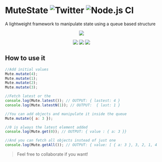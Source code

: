 # MuteState ![Twitter](https://img.shields.io/twitter/url?url=https%3A%2F%2Fgithub.com%2FWarkanlock%2MuteState) ![Node.js CI](https://github.com/Warkanlock/MuteState/workflows/Node.js%20CI/badge.svg?branch=master)

A lightweight framework to manipulate state using a queue based structure

<p align="center"><img src="https://imgshare.io/images/2020/06/15/twitter_profile_image.png"/></p>  
<p align="center"><img src="https://img.shields.io/badge/license-MIT-blue.svg"/> <img src="https://img.shields.io/github/issues/Warkanlock/MuteState"/> <img src="https://img.shields.io/github/repo-size/warkanlock/MuteState"/></p>

## How to use it

```javascript
//Add initial values
Mute.mutate(4);
Mute.mutate(1);
Mute.mutate(2);
Mute.mutate(3);

//Fetch latest or the
console.log(Mute.latest()); // OUTPUT: { lastest: 4 }
console.log(Mute.latestN(1)); // OUTPUT:  { last: 1 }

//You can add objects and manipulate it inside the queue
Mute.mutate({ a: 3 });

//0 is always the latest element added
console.log(Mute.get(0)); // OUTPUT: { value : { a: 3 }}

//And you can fetch all objects instead of just one
console.log(Mute.getAll()); // OUTPUT: { value: [ { a: 3 }, 3, 2, 1, 4 ] }
```

> Feel free to collaborate if you want!
